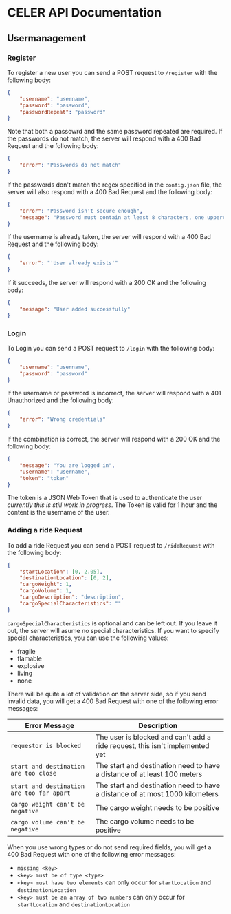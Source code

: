 # CELER API Documentation

## Usermanagement

### Register

To register a new user you can send a POST request to `/register` with the following body:

```json
{
    "username": "username",
    "password": "password",
    "passwordRepeat": "password"
}
```

Note that both a passowrd and the same password repeated are required. If the passwords do not match, the server will respond with a 400 Bad Request and the following body:

```json
{
    "error": "Passwords do not match"
}
```

If the passwords don't match the regex specified in the `config.json` file, the server will also respond with a 400 Bad Request and the following body:

```json
{
    "error": "Password isn't secure enough",
    "message": "Password must contain at least 8 characters, one uppercase letter, one lowercase letter, one number and one special character"
}
```

If the username is already taken, the server will respond with a 400 Bad Request and the following body:

```json
{
    "error": "'User already exists'"
}
```

If it succeeds, the server will respond with a 200 OK and the following body:

```json
{
    "message": "User added successfully"
}
```

### Login

To Login you can send a POST request to `/login` with the following body:

```json
{
    "username": "username",
    "password": "password"
}
```

If the username or password is incorrect, the server will respond with a 401 Unauthorized and the following body:

```json
{
    "error": "Wrong credentials"
}
```

If the combination is correct, the server will respond with a 200 OK  and the following body:

```json
{
    "message": "You are logged in",
    "username": "username",
    "token": "token"
}
```
The token is a JSON Web Token that is used to authenticate the user *currently this is still work in progress*. The Token is valid for 1 hour and the content is the username of the user.


### Adding a ride Request

To add a ride Request you can send a POST request to `/rideRequest` with the following body:


```json
{
    "startLocation": [0, 2.05],
    "destinationLocation": [0, 2],
    "cargoWeight": 1,
    "cargoVolume": 1,
    "cargoDescription": "description",
    "cargoSpecialCharacteristics": ""
}
```

`cargoSpecialCharacteristics` is optional and can be left out. If you leave it out, the server will asume no special characteristics. If you want to specify special characteristics, you can use the following values:
- fragile
- flamable
- explosive
- living
- none

There will be quite a lot of validation on the server side, so if you send invalid data, you will get a 400 Bad Request with one of the following error messages:

| Error Message                             | Description                                                                  |
| -------------------------------------     | ---------------------------------------------------------------------------- |
| `requestor is blocked`                    | The user is blocked and can't add a ride request, this isn't implemented yet |
| `start and destination are too close`     | The start and destination need to have a distance of at least 100 meters     |
| `start and destination are too far apart` | The start and destination need to have a distance of at most 1000 kilometers |
| `cargo weight can't be negative`          | The cargo weight needs to be positive                                        |
| `cargo volume can't be negative`          | The cargo volume needs to be positive                                        |

When you use wrong types or do not send required fields, you will get a 400 Bad Request with one of the following error messages:

- `missing <key>`
- `<key> must be of type <type>` 
- `<key> must have two elements` can only occur for `startLocation` and `destinationLocation`
- `<key> must be an array of two numbers` can only occur for `startLocation` and `destinationLocation`
